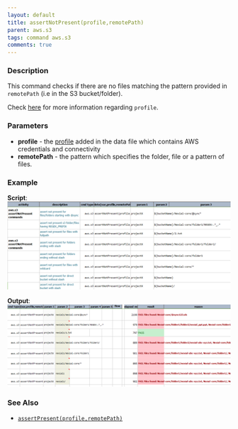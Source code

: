 ```yaml
---
layout: default
title: assertNotPresent(profile,remotePath)
parent: aws.s3
tags: command aws.s3
comments: true
---
```


### Description
This command checks if there are no files matching the pattern provided in `remotePath` (i.e in the S3 bucket/folder).

Check [here](index#s3profile) for more information regarding `profile`.


### Parameters
- **profile** \- the [profile](index#s3profile) added in the data file which contains AWS credentials and connectivity
- **remotePath** \- the pattern which specifies the folder, file or a pattern of files.


### Example
**Script**:<br/>
![](image/assertNotPresent_01.png)

**Output**:<br/>
![](image/assertNotPresent_02.png)


### See Also
- [`assertPresent(profile,remotePath)`](assertPresent(profile,remotePath))
